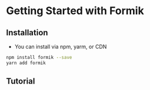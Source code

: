 # Getting Started with Formik

## Installation
- You can install via npm, yarm, or CDN
```bash
npm install formik --save
yarn add formik
```

## Tutorial